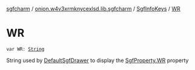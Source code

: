 [sgfcharm](../../index.md) / [onion.w4v3xrmknycexlsd.lib.sgfcharm](../index.md) / [SgfInfoKeys](index.md) / [WR](./-w-r.md)

# WR

`var WR: `[`String`](https://kotlinlang.org/api/latest/jvm/stdlib/kotlin/-string/index.html)

String used by [DefaultSgfDrawer](../../onion.w4v3xrmknycexlsd.lib.sgfcharm.view/-default-sgf-drawer/index.md) to display the [SgfProperty.WR](../../onion.w4v3xrmknycexlsd.lib.sgfcharm.parse/-sgf-property/-w-r/index.md) property

